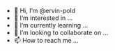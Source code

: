- 👋 Hi, I’m @ervin-pold
- 👀 I’m interested in ...
- 🌱 I’m currently learning ...
- 💞️ I’m looking to collaborate on ...
- 📫 How to reach me ...

<!---
ervin-pold/ervin-pold is a ✨ special ✨ repository because its `README.md` (this file) appears on your GitHub profile.
You can click the Preview link to take a look at your changes.
--->
